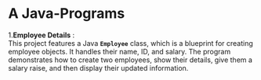 # A Java-Programs

1.**Employee Details** :  
This project features a Java **`Employee`** class, which is a blueprint for creating employee objects. It handles their name, ID, and salary. The program demonstrates how to create two employees, show their details, give them a salary raise, and then display their updated information.
